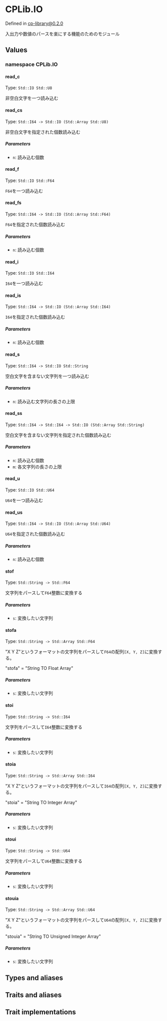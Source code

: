 # CPLib.IO

Defined in cp-library@0.2.0

入出力や数値のパースを楽にする機能のためのモジュール

## Values

### namespace CPLib.IO

#### read_c

Type: `Std::IO Std::U8`

非空白文字を一つ読み込む

#### read_cs

Type: `Std::I64 -> Std::IO (Std::Array Std::U8)`

非空白文字を指定された個数読み込む

##### Parameters

- `n`: 読み込む個数

#### read_f

Type: `Std::IO Std::F64`

`F64`を一つ読み込む

#### read_fs

Type: `Std::I64 -> Std::IO (Std::Array Std::F64)`

`F64`を指定された個数読み込む

##### Parameters

- `n`: 読み込む個数

#### read_i

Type: `Std::IO Std::I64`

`I64`を一つ読み込む

#### read_is

Type: `Std::I64 -> Std::IO (Std::Array Std::I64)`

`I64`を指定された個数読み込む

##### Parameters

- `n`: 読み込む個数

#### read_s

Type: `Std::I64 -> Std::IO Std::String`

空白文字を含まない文字列を一つ読み込む

##### Parameters

- `n`: 読み込む文字列の長さの上限

#### read_ss

Type: `Std::I64 -> Std::I64 -> Std::IO (Std::Array Std::String)`

空白文字を含まない文字列を指定された個数読み込む

##### Parameters

- `n`: 読み込む個数
- `m`: 各文字列の長さの上限

#### read_u

Type: `Std::IO Std::U64`

`U64`を一つ読み込む

#### read_us

Type: `Std::I64 -> Std::IO (Std::Array Std::U64)`

`U64`を指定された個数読み込む

##### Parameters

- `n`: 読み込む個数

#### stof

Type: `Std::String -> Std::F64`

文字列をパースして`F64`整数に変換する

##### Parameters

- `s`: 変換したい文字列

#### stofa

Type: `Std::String -> Std::Array Std::F64`

"X Y Z"というフォーマットの文字列をパースして`F64`の配列`[X, Y, Z]`に変換する。

"stofa" = "String TO Float Array"

##### Parameters

- `s`: 変換したい文字列

#### stoi

Type: `Std::String -> Std::I64`

文字列をパースして`I64`整数に変換する

##### Parameters

- `s`: 変換したい文字列

#### stoia

Type: `Std::String -> Std::Array Std::I64`

"X Y Z"というフォーマットの文字列をパースして`I64`の配列`[X, Y, Z]`に変換する。

"stoia" = "String TO Integer Array"

##### Parameters

- `s`: 変換したい文字列

#### stoui

Type: `Std::String -> Std::U64`

文字列をパースして`U64`整数に変換する

##### Parameters

- `s`: 変換したい文字列

#### stouia

Type: `Std::String -> Std::Array Std::U64`

"X Y Z"というフォーマットの文字列をパースして`U64`の配列`[X, Y, Z]`に変換する。

"stouia" = "String TO Unsigned Integer Array"

##### Parameters

- `s`: 変換したい文字列

## Types and aliases

## Traits and aliases

## Trait implementations